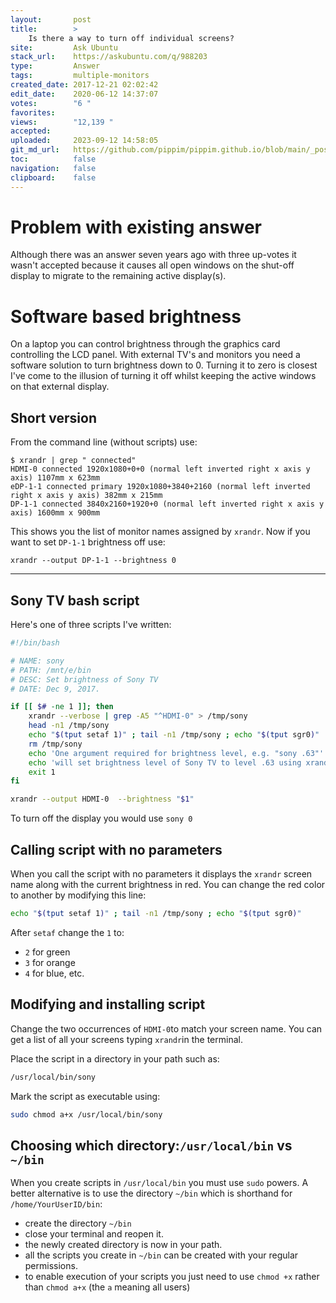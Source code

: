 ```yaml
---
layout:       post
title:        >
    Is there a way to turn off individual screens?
site:         Ask Ubuntu
stack_url:    https://askubuntu.com/q/988203
type:         Answer
tags:         multiple-monitors
created_date: 2017-12-21 02:02:42
edit_date:    2020-06-12 14:37:07
votes:        "6 "
favorites:    
views:        "12,139 "
accepted:     
uploaded:     2023-09-12 14:58:05
git_md_url:   https://github.com/pippim/pippim.github.io/blob/main/_posts/2017/2017-12-21-Is-there-a-way-to-turn-off-individual-screens_.md
toc:          false
navigation:   false
clipboard:    false
---
```


# Problem with existing answer

Although there was an answer seven years ago with three up-votes it wasn't accepted because it causes all open windows on the shut-off display to migrate to the remaining active display(s).

# Software based brightness

On a laptop you can control brightness through the graphics card controlling the LCD panel. With external TV's and monitors you need a software solution to turn brightness down to 0. Turning it to zero is closest I've come to the illusion of turning it off whilst keeping the active windows on that external display.

## Short version

From the command line (without scripts) use:

``` 
$ xrandr | grep " connected"
HDMI-0 connected 1920x1080+0+0 (normal left inverted right x axis y axis) 1107mm x 623mm
eDP-1-1 connected primary 1920x1080+3840+2160 (normal left inverted right x axis y axis) 382mm x 215mm
DP-1-1 connected 3840x2160+1920+0 (normal left inverted right x axis y axis) 1600mm x 900mm
```

This shows you the list of monitor names assigned by `xrandr`. Now if you want to set `DP-1-1` brightness off use:

``` 
xrandr --output DP-1-1 --brightness 0
```


----------


## Sony TV bash script

Here's one of three scripts I've written:



``` bash
#!/bin/bash

# NAME: sony
# PATH: /mnt/e/bin
# DESC: Set brightness of Sony TV
# DATE: Dec 9, 2017.

if [[ $# -ne 1 ]]; then
    xrandr --verbose | grep -A5 "^HDMI-0" > /tmp/sony
    head -n1 /tmp/sony
    echo "$(tput setaf 1)" ; tail -n1 /tmp/sony ; echo "$(tput sgr0)"
    rm /tmp/sony
    echo 'One argument required for brightness level, e.g. "sony .63"'
    echo 'will set brightness level of Sony TV to level .63 using xrandr'
    exit 1
fi

xrandr --output HDMI-0  --brightness "$1"
```

To turn off the display you would use `sony 0`

## Calling script with no parameters

When you call the script with no parameters it displays the `xrandr` screen name along with the current brightness in red. You can change the red color to another by modifying this line:

``` bash
echo "$(tput setaf 1)" ; tail -n1 /tmp/sony ; echo "$(tput sgr0)"
```

After `setaf` change the `1` to:

- `2` for green
- `3` for orange
- `4` for blue, etc.

## Modifying and installing script

Change the two occurrences of `HDMI-0`to match your screen name. You can get a list of all your screens typing `xrandr`in the terminal.

Place the script in a directory in your path such as:

``` bash
/usr/local/bin/sony
```

Mark the script as executable using:

``` bash
sudo chmod a+x /usr/local/bin/sony
```


## Choosing which directory:`/usr/local/bin` vs `~/bin`

When you create scripts in `/usr/local/bin` you must use `sudo` powers. A better alternative is to use the directory `~/bin` which is shorthand for `/home/YourUserID/bin`:

- create the directory `~/bin`
- close your terminal and reopen it.
- the newly created directory is now in your path.
- all the scripts you create in `~/bin` can be created with your regular permissions.
- to enable execution of your scripts you just need to use `chmod +x` rather than `chmod a+x` (the `a` meaning all users)
